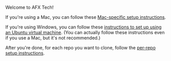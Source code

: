 Welcome to AFX Tech!

If you're using a Mac, you can follow these [Mac-specific setup instructions](SetupOnMac.md).

If you're using Windows, you can follow these [instructions to set up using an Ubuntu virtual machine](SetupUsingVM.md). (You can actually follow these instructions even if you use a Mac, but it's not recommended.)

After you're done, for each repo you want to clone, follow the [per-repo setup instructions](SetupPerRepo.md).
